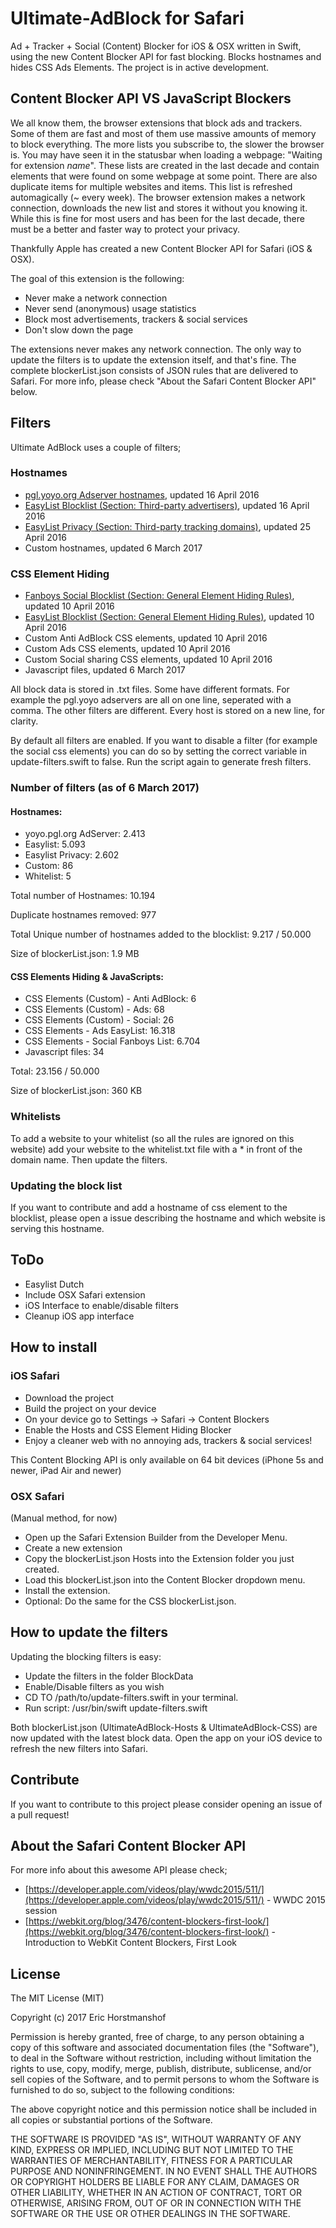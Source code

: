 # Ultimate-AdBlock for Safari
Ad + Tracker + Social (Content) Blocker for iOS & OSX written in Swift, using the new Content Blocker API for fast blocking.
Blocks hostnames and hides CSS Ads Elements. The project is in active development.

## Content Blocker API VS JavaScript Blockers
We all know them, the browser extensions that block ads and trackers. Some of them are fast and most of them use massive amounts of memory to block everything. 
The more lists you subscribe to, the slower the browser is. You may have seen it in the statusbar when loading a webpage: "Waiting for extension *name*".
These lists are created in the last decade and contain elements that were found on some webpage at some point. There are also duplicate items for multiple websites and items.
This list is refreshed automagically (~ every week). The browser extension makes a network connection, downloads the new list and stores it without you knowing it.
While this is fine for most users and has been for the last decade, there must be a better and faster way to protect your privacy.

Thankfully Apple has created a new Content Blocker API for Safari (iOS & OSX).

The goal of this extension is the following:

- Never make a network connection
- Never send (anonymous) usage statistics
- Block most advertisements, trackers & social services
- Don't slow down the page

The extensions never makes any network connection. The only way to update the filters is to update the extension itself, and that's fine.
The complete blockerList.json consists of JSON rules that are delivered to Safari. For more info, please check "About the Safari Content Blocker API" below.

## Filters
Ultimate AdBlock uses a couple of filters;

### Hostnames
- [pgl.yoyo.org Adserver hostnames](https://pgl.yoyo.org/adservers/), updated 16 April 2016
- [EasyList Blocklist (Section: Third-party advertisers)](https://easylist-downloads.adblockplus.org/easylist.txt), updated 16 April 2016
- [EasyList Privacy (Section: Third-party tracking domains)](https://easylist-downloads.adblockplus.org/easyprivacy.txt), updated 25 April 2016
- Custom hostnames, updated 6 March 2017

### CSS Element Hiding
- [Fanboys Social Blocklist (Section: General Element Hiding Rules)](https://easylist-downloads.adblockplus.org/fanboy-social.txt), updated 10 April 2016
- [EasyList Blocklist (Section: General Element Hiding Rules)](https://easylist-downloads.adblockplus.org/easylist.txt), updated 10 April 2016
- Custom Anti AdBlock CSS elements, updated 10 April 2016
- Custom Ads CSS elements, updated 10 April 2016
- Custom Social sharing CSS elements, updated 10 April 2016
- Javascript files, updated 6 March 2017

All block data is stored in .txt files. Some have different formats. For example the pgl.yoyo adservers are all on one line, seperated with a comma.
The other filters are different. Every host is stored on a new line, for clarity.

By default all filters are enabled. If you want to disable a filter (for example the social css elements) you can do so by setting the correct variable in update-filters.swift to false. Run the script again to generate fresh filters.

### Number of filters (as of 6 March 2017)

#### Hostnames:
- yoyo.pgl.org AdServer: 2.413
- Easylist: 5.093
- Easylist Privacy: 2.602
- Custom: 86
- Whitelist: 5

Total number of Hostnames: 10.194

Duplicate hostnames removed: 977

Total Unique number of hostnames added to the blocklist: 9.217 / 50.000

Size of blockerList.json: 1.9 MB

#### CSS Elements Hiding & JavaScripts:
- CSS Elements (Custom) - Anti AdBlock: 6
- CSS Elements (Custom) - Ads: 68
- CSS Elements (Custom) - Social: 26
- CSS Elements - Ads EasyList: 16.318
- CSS Elements - Social Fanboys List: 6.704
- Javascript files: 34

Total: 23.156 / 50.000

Size of blockerList.json: 360 KB

### Whitelists
To add a website to your whitelist (so all the rules are ignored on this website) add your website to the whitelist.txt file with a * in front of the domain name. Then update the filters.

### Updating the block list
If you want to contribute and add a hostname of css element to the blocklist, please open a issue describing the hostname and which website is serving this hostname.

## ToDo
- Easylist Dutch
- Include OSX Safari extension
- iOS Interface to enable/disable filters
- Cleanup iOS app interface

## How to install

### iOS Safari

- Download the project
- Build the project on your device
- On your device go to Settings -> Safari -> Content Blockers
- Enable the Hosts and CSS Element Hiding Blocker
- Enjoy a cleaner web with no annoying ads, trackers & social services!

This Content Blocking API is only available on 64 bit devices (iPhone 5s and newer, iPad Air and newer)

### OSX Safari
(Manual method, for now)
- Open up the Safari Extension Builder from the Developer Menu.
- Create a new extension
- Copy the blockerList.json Hosts into the Extension folder you just created.
- Load this blockerList.json into the Content Blocker dropdown menu.
- Install the extension.
- Optional: Do the same for the CSS blockerList.json.

## How to update the filters

Updating the blocking filters is easy:

- Update the filters in the folder BlockData
- Enable/Disable filters as you wish
- CD TO /path/to/update-filters.swift in your terminal.
- Run script: /usr/bin/swift update-filters.swift

Both blockerList.json (UltimateAdBlock-Hosts & UltimateAdBlock-CSS) are now updated with the latest block data. Open the app on your iOS device to refresh the new filters into Safari.

## Contribute

If you want to contribute to this project please consider opening an issue of a pull request!

## About the Safari Content Blocker API

For more info about this awesome API please check;

- [https://developer.apple.com/videos/play/wwdc2015/511/](https://developer.apple.com/videos/play/wwdc2015/511/) - WWDC 2015 session
- [https://webkit.org/blog/3476/content-blockers-first-look/](https://webkit.org/blog/3476/content-blockers-first-look/) - Introduction to WebKit Content Blockers, First Look

## License
The MIT License (MIT)

Copyright (c) 2017 Eric Horstmanshof

Permission is hereby granted, free of charge, to any person obtaining a copy
of this software and associated documentation files (the "Software"), to deal
in the Software without restriction, including without limitation the rights
to use, copy, modify, merge, publish, distribute, sublicense, and/or sell
copies of the Software, and to permit persons to whom the Software is
furnished to do so, subject to the following conditions:

The above copyright notice and this permission notice shall be included in all
copies or substantial portions of the Software.

THE SOFTWARE IS PROVIDED "AS IS", WITHOUT WARRANTY OF ANY KIND, EXPRESS OR
IMPLIED, INCLUDING BUT NOT LIMITED TO THE WARRANTIES OF MERCHANTABILITY,
FITNESS FOR A PARTICULAR PURPOSE AND NONINFRINGEMENT. IN NO EVENT SHALL THE
AUTHORS OR COPYRIGHT HOLDERS BE LIABLE FOR ANY CLAIM, DAMAGES OR OTHER
LIABILITY, WHETHER IN AN ACTION OF CONTRACT, TORT OR OTHERWISE, ARISING FROM,
OUT OF OR IN CONNECTION WITH THE SOFTWARE OR THE USE OR OTHER DEALINGS IN THE
SOFTWARE.
